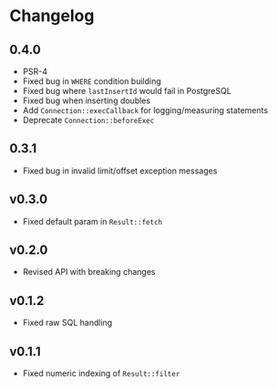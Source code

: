 # Changelog

## 0.4.0

- PSR-4
- Fixed bug in `WHERE` condition building
- Fixed bug where `lastInsertId` would fail in PostgreSQL
- Fixed bug when inserting doubles
- Add `Connection::execCallback` for logging/measuring statements
- Deprecate `Connection::beforeExec`

## 0.3.1

- Fixed bug in invalid limit/offset exception messages

## v0.3.0

- Fixed default param in `Result::fetch`

## v0.2.0

- Revised API with breaking changes

## v0.1.2

- Fixed raw SQL handling

## v0.1.1

- Fixed numeric indexing of `Result::filter`
